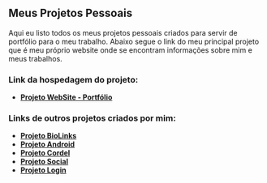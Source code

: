 ## Meus Projetos Pessoais
Aqui eu listo todos os meus projetos pessoais criados para servir de portfólio para o meu trabalho. Abaixo segue o link do meu principal projeto que é meu próprio website onde se encontram informações sobre mim e meus trabalhos.

### Link da hospedagem do projeto:
- **[Projeto WebSite - Portfólio](https://jsvatre.github.io)**

### Links de outros projetos criados por mim:
- **[Projeto BioLinks](https://jsvatre.github.io/biolinks)**
- **[Projeto Android](https://jsvatre.github.io/projeto-android)**
- **[Projeto Cordel](https://jsvatre.github.io/projeto-cordel)**
- **[Projeto Social](https://jsvatre.github.io/projeto-social)**
- **[Projeto Login](https://jsvatre.github.io/projeto-login)**